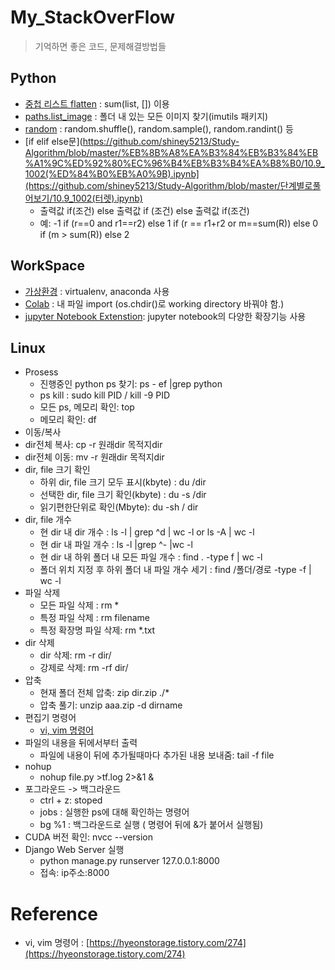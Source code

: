 # My_StackOverFlow

> 기억하면 좋은 코드, 문제해결방법들 
>
## Python
- [중첩 리스트 flatten](https://github.com/shiney5213/My_StackOverFlow/blob/master/1.%20python-list_flatten.ipynb) :  sum(list, [])  이용
- [paths.list_image](https://github.com/shiney5213/My_StackOverFlow/blob/master/2.%20python-fine_imga_in_dir.ipynb) : 폴더 내 있는 모든 이미지 찾기(imutils 패키지)
- [random](https://github.com/shiney5213/My_StackOverFlow/blob/master/3.%20python-list_random_shuffle_.ipynb) : random.shuffle(), random.sample(), random.randint() 등
- [if elif else문](https://github.com/shiney5213/Study-Algorithm/blob/master/%EB%8B%A8%EA%B3%84%EB%B3%84%EB%A1%9C%ED%92%80%EC%96%B4%EB%B3%B4%EA%B8%B0/10.9_1002(%ED%84%B0%EB%A0%9B).ipynb](https://github.com/shiney5213/Study-Algorithm/blob/master/단계별로풀어보기/10.9_1002(터렛).ipynb)
  - 출력값 if(조건) else 출력값 if (조건) else 출력값 if(조건)
  - 예: -1 if (r==0 and r1==r2) else 1 if (r == r1+r2 or m==sum(R)) else 0 if (m > sum(R)) else 2



## WorkSpace
- [가상환경](https://github.com/shiney5213/My_StackOverFlow/blob/master/WorkSpace/1.virtualenv.md) : virtualenv, anaconda 사용
- [Colab](https://github.com/shiney5213/My_StackOverFlow/blob/master/WorkSpace/2.google_colab_import.md) : 내 파일 import (os.chdir()로 working directory 바꿔야 함.)
- [jupyter Notebook Extenstion](https://github.com/shiney5213/My_StackOverFlow/blob/master/WorkSpace/3.jupyter_notebook_extension.md): jupyter notebook의 다양한 확장기능 사용



## Linux
- Prosess
	- 진행중인 python ps 찾기: ps - ef |grep python
	- ps  kill : sudo kill PID / kill -9 PID
	- 모든 ps, 메모리 확인: top
	- 메모리 확인: df
-  이동/복사
  - dir전체 복사: cp -r 원래dir 목적지dir
  - dir전체 이동: mv -r 원래dir 목적지dir
- dir, file 크기 확인
	- 하위 dir, file 크기 모두 표시(kbyte) : du /dir
	- 선택한 dir, file 크기 확인(kbyte) : du -s /dir
	- 읽기편한단위로 확인(Mbyte): du -sh / dir
- dir, file 개수
	- 현 dir 내 dir 개수 : ls -l | grep ^d | wc -l      or        ls -A | wc -l     
	- 현 dir 내 파일 개수 : ls -l |grep ^- |wc -l    
	- 현 dir 내 하위 폴더 내 모든 파일 개수 : find . -type f | wc -l
	-   폴더 위치 지정 후 하위 폴더 내  파일 개수 세기 : find /폴더/경로 -type -f | wc -l
- 파일 삭제
	- 모든 파일 삭제 : rm \*
	- 특정 파일 삭제 :  rm filename
	- 특정 확장명 파일 삭제: rm \*.txt
- dir 삭제
	- dir 삭제: rm -r dir/
	- 강제로 삭제: rm -rf dir/
- 압축
	- 현재 폴더 전체 압축: zip dir.zip ./\*
	- 압축 풀기: unzip aaa.zip -d dirname
- 편집기 명령어
  - [vi, vim 명령어](https://hyeonstorage.tistory.com/274)
- 파일의 내용을 뒤에서부터 출력
  - 파일에 내용이 뒤에 추가될때마다 추가된 내용 보내줌: tail -f file
- nohup 
  - nohup file.py >tf.log  2>&1 &
- 포그라운드 -> 백그라운드
  - ctrl + z: stoped
  - jobs : 실행한 ps에 대해 확인하는 명령어
  - bg %1 : 백그라운드로 실행 ( 명령어 뒤에 &가 붙어서 실행됨)
- CUDA 버전 확인: nvcc --version
- Django Web Server 실행
  - python manage.py runserver  127.0.0.1:8000
  - 접속: ip주소:8000



# Reference

- vi, vim 명령어 : [https://hyeonstorage.tistory.com/274](https://hyeonstorage.tistory.com/274)

